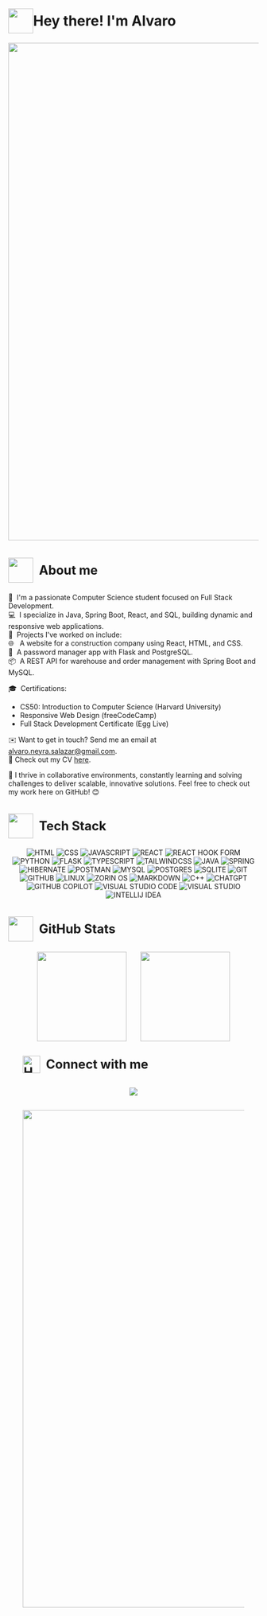 
<h1 style="display: flex; justify-context: flex-start;align-items: center;">
<img src="https://github.com/Anmol-Baranwal/Cool-GIFs-For-GitHub/assets/74038190/76036311-c8ea-4247-8bf8-a7077623036c" width="50">
    Hey there! I'm Alvaro
</h1>

<div align="center">
    <img src="https://user-images.githubusercontent.com/74038190/225813708-98b745f2-7d22-48cf-9150-083f1b00d6c9.gif" width="1000">
</div>


<h2 style="display: flex; justify-context: flex-start;align-items: center;  font-size: 25px;">
<img src="https://github.com/Anmol-Baranwal/Cool-GIFs-For-GitHub/assets/74038190/7bb1e704-6026-48f9-8435-2f4d40101348" width="50">&nbsp;
    About me
</h2>

👋&nbsp; I'm a passionate Computer Science student focused on Full Stack Development.\
💻&nbsp; I specialize in Java, Spring Boot, React, and SQL, building dynamic and responsive web applications.\
🚀&nbsp; Projects I've worked on include:\
🌐 &nbsp; A website for a construction company using React, HTML, and CSS.\
🔐&nbsp; A password manager app with Flask and PostgreSQL.\
📦&nbsp; A REST API for warehouse and order management with Spring Boot and MySQL.

🎓&nbsp; Certifications:
- CS50: Introduction to Computer Science (Harvard University)
- Responsive Web Design (freeCodeCamp)
- Full Stack Development Certificate (Egg Live)

✉️&nbsp;Want to get in touch? Send me an email at alvaro.neyra.salazar@gmail.com.\
📄&nbsp;Check out my CV <a target="_blank" href="https://docs.google.com/document/d/1HxxPHkJuxMeZ8lV6PJ4MDM3vqWy_bIzq/edit?usp=sharing&ouid=114615815363335629229&rtpof=true&sd=true">here</a>.

🌟&nbsp;I thrive in collaborative environments, constantly learning and solving challenges to deliver scalable, innovative solutions.
Feel free to check out my work here on GitHub! 😊

<h2 style="display: flex; justify-context: flex-start;align-items: center;  font-size: 25px;">
<img src="https://cultofthepartyparrot.com/parrots/hd/60fpsparrot.gif" width="50" height="50"/>&nbsp;
    Tech Stack
</h2>

<div align="center">
<img src="https://img.shields.io/badge/html5-%23E34F26.svg?style=for-the-badge&logo=html5&logoColor=white" title="HTML">
<img src="https://img.shields.io/badge/css3-%231572B6.svg?style=for-the-badge&logo=css3&logoColor=white" title="CSS">
<img src="https://img.shields.io/badge/javascript-%23323330.svg?style=for-the-badge&logo=javascript&logoColor=%23F7DF1E" title="JAVASCRIPT">
<img src="https://img.shields.io/badge/react-%2320232a.svg?style=for-the-badge&logo=react&logoColor=%2361DAFB" title="REACT">
<img src="https://img.shields.io/badge/React%20Hook%20Form-%23EC5990.svg?style=for-the-badge&logo=reacthookform&logoColor=white" title="REACT HOOK FORM">
<img src="https://img.shields.io/badge/python-3670A0?style=for-the-badge&logo=python&logoColor=ffdd54" title="PYTHON">
<img src="https://img.shields.io/badge/flask-%23000.svg?style=for-the-badge&logo=flask&logoColor=white" title="FLASK">
<img src="https://img.shields.io/badge/typescript-%23007ACC.svg?style=for-the-badge&logo=typescript&logoColor=white" title="TYPESCRIPT">
<img src="https://img.shields.io/badge/tailwindcss-%2338B2AC.svg?style=for-the-badge&logo=tailwind-css&logoColor=white" title="TAILWINDCSS">
<img src="https://img.shields.io/badge/java-%23ED8B00.svg?style=for-the-badge&logo=openjdk&logoColor=white" title="JAVA">
<img src="https://img.shields.io/badge/spring-%236DB33F.svg?style=for-the-badge&logo=spring&logoColor=white" title="SPRING">
<img src="https://img.shields.io/badge/Hibernate-59666C?style=for-the-badge&logo=Hibernate&logoColor=white" title="HIBERNATE">
<img src="https://img.shields.io/badge/Postman-FF6C37?style=for-the-badge&logo=postman&logoColor=white" title="POSTMAN">
<img src="https://img.shields.io/badge/mysql-4479A1.svg?style=for-the-badge&logo=mysql&logoColor=white" title="MYSQL">
<img src="https://img.shields.io/badge/postgres-%23316192.svg?style=for-the-badge&logo=postgresql&logoColor=white" title="POSTGRES">
<img src="https://img.shields.io/badge/sqlite-%2307405e.svg?style=for-the-badge&logo=sqlite&logoColor=white" title="SQLITE">
<img src="https://img.shields.io/badge/git-%23F05033.svg?style=for-the-badge&logo=git&logoColor=white" title="GIT">
<img src="https://img.shields.io/badge/github-%23121011.svg?style=for-the-badge&logo=github&logoColor=white" title="GITHUB">
<img src="https://img.shields.io/badge/Linux-FCC624?style=for-the-badge&logo=linux&logoColor=black" title="LINUX">
<img src="https://img.shields.io/badge/-Zorin%20OS-%2310AAEB?style=for-the-badge&logo=zorin&logoColor=white" title="ZORIN OS">
<img src="https://img.shields.io/badge/markdown-%23000000.svg?style=for-the-badge&logo=markdown&logoColor=white" title="MARKDOWN">
<img src="https://img.shields.io/badge/c++-%2300599C.svg?style=for-the-badge&logo=c%2B%2B&logoColor=white" title="C++">
<img src="https://img.shields.io/badge/chatGPT-74aa9c?style=for-the-badge&logo=openai&logoColor=white" title="CHATGPT">
<img src="https://img.shields.io/badge/github_copilot-8957E5?style=for-the-badge&logo=github-copilot&logoColor=white" title="GITHUB COPILOT">
<img src="https://img.shields.io/badge/Visual%20Studio%20Code-0078d7.svg?style=for-the-badge&logo=visual-studio-code&logoColor=white" title="VISUAL STUDIO CODE">
<img src="https://img.shields.io/badge/Visual%20Studio-5C2D91.svg?style=for-the-badge&logo=visual-studio&logoColor=white" title="VISUAL STUDIO">
<img src="https://img.shields.io/badge/IntelliJIDEA-000000.svg?style=for-the-badge&logo=intellij-idea&logoColor=white" title="INTELLIJ IDEA">
</div>

<h2 style="display: flex; justify-context: flex-start;align-items: center;  font-size: 25px;">
<img src="https://github.com/Anmol-Baranwal/Cool-GIFs-For-GitHub/assets/74038190/42077049-1939-493e-9a19-47ca5db36643" width="50">&nbsp;
    GitHub Stats
</h2>

<a href="https://github.com/Alvaro-Neyra" style="display: flex; justify-content: center; flex-wrap: wrap; align-items: center; gap: 3vw;">
  <img height="180em" src="https://github-readme-stats.vercel.app/api?username=Alvaro-Neyra&theme=jolly&show_icons=true"/>
  <img height="180em" src="https://github-readme-stats.vercel.app/api/top-langs/?username=Alvaro-Neyra&layout=compact&theme=jolly"/>
</a>

<h2 style="display: flex; justify-context: flex-start;align-items: center;  font-size: 25px; margin: 3vw;">
<img src="https://user-images.githubusercontent.com/74038190/216120981-b9507c36-0e04-4469-8e27-c99271b45ba5.png" alt="Handshake" width="35" />&nbsp;
    Connect with me
</h2>

<div align="center">
<a href="https://www.linkedin.com/in/alvaro-neyra/" target="_blank">
<img src="https://img.shields.io/badge/linkedin-%230077B5.svg?style=for-the-badge&logo=linkedin&logoColor=white">
</a>
</div>

<div align="center" style="margin: 3vw">
    <img src="https://github.com/Anmol-Baranwal/Cool-GIFs-For-GitHub/assets/74038190/87360948-7b92-4852-91f7-ff62ddb8fcd4" width="1000">
</div>

<!--
**AlvaroAndLukeTheCoder/AlvaroAndLukeTheCoder** is a ✨ _special_ ✨ repository because its `README.md` (this file) appears on your GitHub profile.

Here are some ideas to get you started:

- 🔭 I’m currently working on ...
- 🌱 I’m currently learning ...
- 👯 I’m looking to collaborate on ...
- 🤔 I’m looking for help with ...
- 💬 Ask me about ...
- 📫 How to reach me: ...
- 😄 Pronouns: ...
- ⚡ Fun fact: ...
-->
